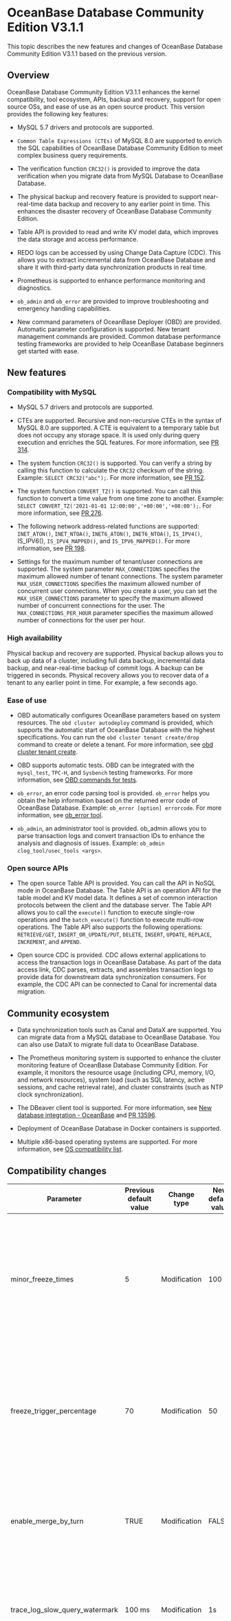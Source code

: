 # OceanBase Database Community Edition V3.1.1

This topic describes the new features and changes of OceanBase Database Community Edition V3.1.1 based on the previous version.

## Overview


OceanBase Database Community Edition V3.1.1 enhances the kernel compatibility, tool ecosystem, APIs, backup and recovery, support for open source OSs, and ease of use as an open source product. This version provides the following key features:

* MySQL 5.7 drivers and protocols are supported.



* `Common Table Expressions (CTEs)` of MySQL 8.0 are supported to enrich the SQL capabilities of OceanBase Database Community Edition to meet complex business query requirements.



* The verification function `CRC32()` is provided to improve the data verification when you migrate data from MySQL Database to OceanBase Database.



* The physical backup and recovery feature is provided to support near-real-time data backup and recovery to any earlier point in time. This enhances the disaster recovery of OceanBase Database Community Edition.



* Table API is provided to read and write KV model data, which improves the data storage and access performance.



* REDO logs can be accessed by using Change Data Capture (CDC). This allows you to extract incremental data from OceanBase Database and share it with third-party data synchronization products in real time.



* Prometheus is supported to enhance performance monitoring and diagnostics.



* `ob_admin` and `ob_error` are provided to improve troubleshooting and emergency handling capabilities.



* New command parameters of OceanBase Deployer (OBD) are provided. Automatic parameter configuration is supported. New tenant management commands are provided. Common database performance testing frameworks are provided to help OceanBase Database beginners get started with ease.






## New features

### Compatibility with MySQL

* MySQL 5.7 drivers and protocols are supported.



* CTEs are supported. Recursive and non-recursive CTEs in the syntax of MySQL 8.0 are supported. A CTE is equivalent to a temporary table but does not occupy any storage space. It is used only during query execution and enriches the SQL features. For more information, see [PR 314](https://github.com/oceanbase/oceanbase/pull/314).



* The system function `CRC32()` is supported. You can verify a string by calling this function to calculate the `CRC32` checksum of the string. Example: `SELECT CRC32("abc");`. For more information, see [PR 152](https://github.com/oceanbase/oceanbase/pull/152).



* The system function `CONVERT_TZ()` is supported. You can call this function to convert a time value from one time zone to another. Example: `SELECT CONVERT_TZ('2021-01-01 12:00:00','+00:00','+08:00');`. For more information, see [PR 276](https://github.com/oceanbase/oceanbase/pull/276).



* The following network address-related functions are supported: `INET_ATON()`, `INET_NTOA()`, `INET6_ATON()`, `INET6_NTOA()`, `IS_IPV4()`, IS_IPV6(), `IS_IPV4_MAPPED()`, and `IS_IPV6_MAPPED()`. For more information, see [PR 198](https://github.com/oceanbase/oceanbase/pull/198).



* Settings for the maximum number of tenant/user connections are supported. The system parameter `MAX_CONNECTIONS` specifies the maximum allowed number of tenant connections. The system parameter `MAX_USER_CONNECTIONS` specifies the maximum allowed number of concurrent user connections. When you create a user, you can set the `MAX_USER_CONNECTIONS` parameter to specify the maximum allowed number of concurrent connections for the user. The `MAX_CONNECTIONS_PER_HOUR` parameter specifies the maximum allowed number of connections for the user per hour.






### High availability

Physical backup and recovery are supported. Physical backup allows you to back up data of a cluster, including full data backup, incremental data backup, and near-real-time backup of commit logs. A backup can be triggered in seconds. Physical recovery allows you to recover data of a tenant to any earlier point in time. For example, a few seconds ago. <!--For more information, see [Overview](https://www.oceanbase.com/docs/community-observer-cn-10000000000014176).-->

### Ease of use

* OBD automatically configures OceanBase parameters based on system resources. The `obd cluster autodeploy` command is provided, which supports the automatic start of OceanBase Database with the highest specifications. You can run the `obd cluster tenant create/drop` command to create or delete a tenant. For more information, see [obd cluster tenant create](https://github.com/oceanbase/obdeploy/blob/master/README.md).



* OBD supports automatic tests. OBD can be integrated with the `mysql_test`, `TPC-H`, and `Sysbench` testing frameworks. For more information, see [OBD commands for tests](https://github.com/oceanbase/obdeploy/blob/master/README.md).



* `ob_error`, an error code parsing tool is provided. `ob_error` helps you obtain the help information based on the returned error code of OceanBase Database. Example: `ob_error [option] errorcode`. For more information, see [ob_error tool](https://github.com/oceanbase/oceanbase/discussions/185).



* `ob_admin`, an administrator tool is provided. ob_admin allows you to parse transaction logs and convert transaction IDs to enhance the analysis and diagnosis of issues. Example: `ob_admin clog_tool/usec_tools <args>`. <!--For more information, see [clog_tool](https://www.oceanbase.com/docs/community-observer-cn-10000000000013354).-->






### Open source APIs

* The open source Table API is provided. You can call the API in NoSQL mode in OceanBase Database. The Table API is an operation API for the table model and KV model data. It defines a set of common interaction protocols between the client and the database server. The Table API allows you to call the `execute()` function to execute single-row operations and the `batch_execute()` function to execute multi-row operations. The Table API also supports the following operations: `RETRIEVE/GET`, `INSERT_OR_UPDATE/PUT`, `DELETE`, `INSERT`, `UPDATE`, `REPLACE`, `INCREMENT`, and `APPEND`.



* Open source CDC is provided. CDC allows external applications to access the transaction logs in OceanBase Database. As part of the data access link, CDC parses, extracts, and assembles transaction logs to provide data for downstream data synchronization consumers. For example, the CDC API can be connected to Canal for incremental data migration.






## Community ecosystem

* Data synchronization tools such as Canal and DataX are supported. You can migrate data from a MySQL database to OceanBase Database. You can also use DataX to migrate full data to OceanBase Database. <!--For more information, see [Use DataX to perform full data migration to OceanBase Database](https://www.oceanbase.com/docs/community-observer-cn-10000000000013798) and [Use Canal to perform incremental data migration to OceanBase Database](https://www.oceanbase.com/docs/community-observer-cn-10000000000013799).-->



* The Prometheus monitoring system is supported to enhance the cluster monitoring feature of OceanBase Database Community Edition. For example, it monitors the resource usage (including CPU, memory, I/O, and network resources), system load (such as SQL latency, active sessions, and cache retrieval rate), and cluster constraints (such as NTP clock synchronization).



* The DBeaver client tool is supported. For more information, see [New database integration - OceanBase](https://github.com/dbeaver/dbeaver/discussions/13175) and [PR 13596](https://github.com/dbeaver/dbeaver/issues/13596).



* Deployment of OceanBase Database in Docker containers is supported. <!--For more information, see [Use Docker to deploy OceanBase Database](https://www.oceanbase.com/docs/community-observer-cn-10000000000013233).-->



* Multiple x86-based operating systems are supported. For more information, see [OS compatibility list](https://github.com/oceanbase/oceanbase/wiki/Compile).






## Compatibility changes



| Parameter | Previous default value | Change type | New default value | Description |
|--------------------------------|-------|------|-------|---------------------------------------|
| minor_freeze_times | 5 | Modification | 100 | The number of minor compactions in the memory is increased to postpone the major compaction of rows in the memory. This improves performance stability during data writes in large batches.  |
| freeze_trigger_percentage | 70 | Modification | 50 | The threshold to trigger a minor compaction in the memory is reduced. In this way, minor compactions in the memory are performed at a higher frequency to avoid errors due to memory shortage.  |
| enable_merge_by_turn | TRUE | Modification | FALSE | The rotating compaction by zone is disabled to avoid the business impact due to unnecessary leader/follower switchovers.  |
| trace_log_slow_query_watermark | 100 ms | Modification | 1s | The query execution time threshold for defining a slow SQL query is increased to reduce slow query logs and thus the impact on disk I/O.  |
| clog_sync_time_warn_threshold | 100 ms | Modification | 1s | The warning threshold of the clog synchronization period is increased to reduce synchronization logs.  |
| enable_one_phase_commit | TRUE | Modification | FALSE | This parameter is deprecated in the new version.  |
| enable_pg | FALSE | Delete | -- | This parameter is deprecated in the new version.  |
| _enable_split_partition | FALSE | Delete | -- | This parameter is deprecated in the new version.  |



## Fixed issues

* An error is returned when an aggregate function is used with its alias. For example, if you use an aggregate function for a field and use the alias of the function for the results of the same field, you must use the alias to sort the results. <!--For more information, see [Issue 173](https://github.com/oceanbase/oceanbase/issues/173).-->



* When you call the TIMEDIFF() function, if any of the two parameters has more than 2 decimal places, NULL is returned. <!--For more information, see [Issue 177](https://github.com/oceanbase/oceanbase/issues/177).-->



* An error is returned when you query a view in another OceanBase database. <!--For more information, see [Issue 298](https://github.com/oceanbase/oceanbase/issues/298).-->





